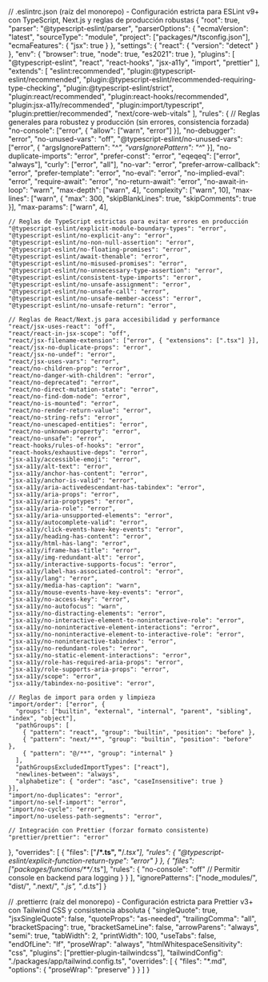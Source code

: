 // .eslintrc.json (raíz del monorepo) - Configuración estricta para ESLint v9+ con TypeScript,
Next.js y reglas de producción robustas { "root": true, "parser": "@typescript-eslint/parser",
"parserOptions": { "ecmaVersion": "latest", "sourceType": "module", "project":
["packages/*/tsconfig.json"], "ecmaFeatures": { "jsx": true } }, "settings": { "react": { "version":
"detect" } }, "env": { "browser": true, "node": true, "es2021": true }, "plugins": [
"@typescript-eslint", "react", "react-hooks", "jsx-a11y", "import", "prettier" ], "extends": [
"eslint:recommended", "plugin:@typescript-eslint/recommended",
"plugin:@typescript-eslint/recommended-requiring-type-checking", "plugin:@typescript-eslint/strict",
"plugin:react/recommended", "plugin:react-hooks/recommended", "plugin:jsx-a11y/recommended",
"plugin:import/typescript", "plugin:prettier/recommended", "next/core-web-vitals" ], "rules": { //
Reglas generales para robustez y producción (sin errores, consistencia forzada) "no-console":
["error", { "allow": ["warn", "error"] }], "no-debugger": "error", "no-unused-vars": "off",
"@typescript-eslint/no-unused-vars": ["error", { "argsIgnorePattern": "^_", "varsIgnorePattern":
"^_" }], "no-duplicate-imports": "error", "prefer-const": "error", "eqeqeq": ["error", "always"],
"curly": ["error", "all"], "no-var": "error", "prefer-arrow-callback": "error", "prefer-template":
"error", "no-eval": "error", "no-implied-eval": "error", "require-await": "error",
"no-return-await": "error", "no-await-in-loop": "warn", "max-depth": ["warn", 4], "complexity":
["warn", 10], "max-lines": ["warn", { "max": 300, "skipBlankLines": true, "skipComments": true }],
"max-params": ["warn", 4],

    // Reglas de TypeScript estrictas para evitar errores en producción
    "@typescript-eslint/explicit-module-boundary-types": "error",
    "@typescript-eslint/no-explicit-any": "error",
    "@typescript-eslint/no-non-null-assertion": "error",
    "@typescript-eslint/no-floating-promises": "error",
    "@typescript-eslint/await-thenable": "error",
    "@typescript-eslint/no-misused-promises": "error",
    "@typescript-eslint/no-unnecessary-type-assertion": "error",
    "@typescript-eslint/consistent-type-imports": "error",
    "@typescript-eslint/no-unsafe-assignment": "error",
    "@typescript-eslint/no-unsafe-call": "error",
    "@typescript-eslint/no-unsafe-member-access": "error",
    "@typescript-eslint/no-unsafe-return": "error",

    // Reglas de React/Next.js para accesibilidad y performance
    "react/jsx-uses-react": "off",
    "react/react-in-jsx-scope": "off",
    "react/jsx-filename-extension": ["error", { "extensions": [".tsx"] }],
    "react/jsx-no-duplicate-props": "error",
    "react/jsx-no-undef": "error",
    "react/jsx-uses-vars": "error",
    "react/no-children-prop": "error",
    "react/no-danger-with-children": "error",
    "react/no-deprecated": "error",
    "react/no-direct-mutation-state": "error",
    "react/no-find-dom-node": "error",
    "react/no-is-mounted": "error",
    "react/no-render-return-value": "error",
    "react/no-string-refs": "error",
    "react/no-unescaped-entities": "error",
    "react/no-unknown-property": "error",
    "react/no-unsafe": "error",
    "react-hooks/rules-of-hooks": "error",
    "react-hooks/exhaustive-deps": "error",
    "jsx-a11y/accessible-emoji": "error",
    "jsx-a11y/alt-text": "error",
    "jsx-a11y/anchor-has-content": "error",
    "jsx-a11y/anchor-is-valid": "error",
    "jsx-a11y/aria-activedescendant-has-tabindex": "error",
    "jsx-a11y/aria-props": "error",
    "jsx-a11y/aria-proptypes": "error",
    "jsx-a11y/aria-role": "error",
    "jsx-a11y/aria-unsupported-elements": "error",
    "jsx-a11y/autocomplete-valid": "error",
    "jsx-a11y/click-events-have-key-events": "error",
    "jsx-a11y/heading-has-content": "error",
    "jsx-a11y/html-has-lang": "error",
    "jsx-a11y/iframe-has-title": "error",
    "jsx-a11y/img-redundant-alt": "error",
    "jsx-a11y/interactive-supports-focus": "error",
    "jsx-a11y/label-has-associated-control": "error",
    "jsx-a11y/lang": "error",
    "jsx-a11y/media-has-caption": "warn",
    "jsx-a11y/mouse-events-have-key-events": "error",
    "jsx-a11y/no-access-key": "error",
    "jsx-a11y/no-autofocus": "warn",
    "jsx-a11y/no-distracting-elements": "error",
    "jsx-a11y/no-interactive-element-to-noninteractive-role": "error",
    "jsx-a11y/no-noninteractive-element-interactions": "error",
    "jsx-a11y/no-noninteractive-element-to-interactive-role": "error",
    "jsx-a11y/no-noninteractive-tabindex": "error",
    "jsx-a11y/no-redundant-roles": "error",
    "jsx-a11y/no-static-element-interactions": "error",
    "jsx-a11y/role-has-required-aria-props": "error",
    "jsx-a11y/role-supports-aria-props": "error",
    "jsx-a11y/scope": "error",
    "jsx-a11y/tabindex-no-positive": "error",

    // Reglas de import para orden y limpieza
    "import/order": ["error", {
      "groups": ["builtin", "external", "internal", "parent", "sibling", "index", "object"],
      "pathGroups": [
        { "pattern": "react", "group": "builtin", "position": "before" },
        { "pattern": "next/**", "group": "builtin", "position": "before" },
        { "pattern": "@/**", "group": "internal" }
      ],
      "pathGroupsExcludedImportTypes": ["react"],
      "newlines-between": "always",
      "alphabetize": { "order": "asc", "caseInsensitive": true }
    }],
    "import/no-duplicates": "error",
    "import/no-self-import": "error",
    "import/no-cycle": "error",
    "import/no-useless-path-segments": "error",

    // Integración con Prettier (forzar formato consistente)
    "prettier/prettier": "error"

}, "overrides": [ { "files": ["**/*.ts", "**/_.tsx"], "rules": {
"@typescript-eslint/explicit-function-return-type": "error" } }, { "files":
["packages/functions/**/_.ts"], "rules": { "no-console": "off" // Permitir console en backend para
logging } } ], "ignorePatterns": ["node_modules/", "dist/", ".next/", "_.js", "_.d.ts"] }

// .prettierrc (raíz del monorepo) - Configuración estricta para Prettier v3+ con Tailwind CSS y
consistencia absoluta { "singleQuote": true, "jsxSingleQuote": false, "quoteProps": "as-needed",
"trailingComma": "all", "bracketSpacing": true, "bracketSameLine": false, "arrowParens": "always",
"semi": true, "tabWidth": 2, "printWidth": 100, "useTabs": false, "endOfLine": "lf", "proseWrap":
"always", "htmlWhitespaceSensitivity": "css", "plugins": ["prettier-plugin-tailwindcss"],
"tailwindConfig": "./packages/app/tailwind.config.ts", "overrides": [ { "files": "*.md", "options":
{ "proseWrap": "preserve" } } ] }
